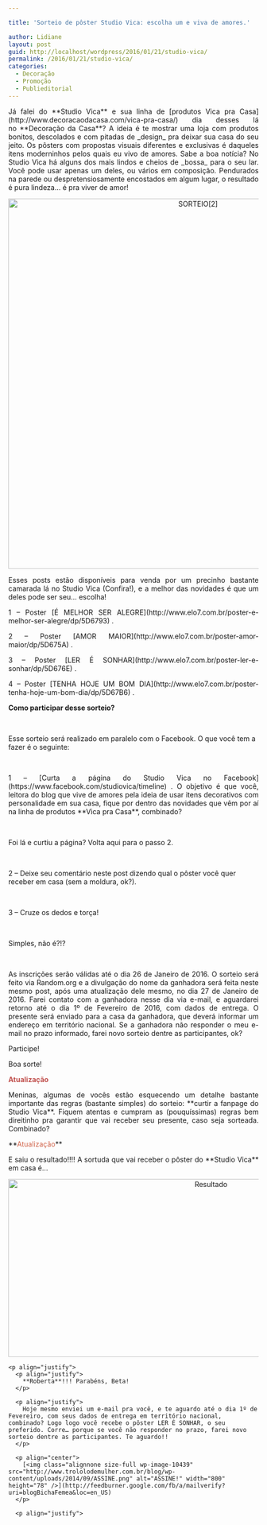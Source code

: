 ```yaml
---

title: 'Sorteio de pôster Studio Vica: escolha um e viva de amores.'

author: Lidiane
layout: post
guid: http://localhost/wordpress/2016/01/21/studio-vica/
permalink: /2016/01/21/studio-vica/
categories:
  - Decoração
  - Promoção
  - Publieditorial
---
```

<p align="justify">
  Já falei do **Studio Vica** e sua linha de [produtos Vica pra Casa](http://www.decoracaodacasa.com/vica-pra-casa/)  dia desses lá no **Decoração da Casa**? A ideia é te mostrar uma loja com produtos bonitos, descolados e com pitadas de _design_ pra deixar sua casa do seu jeito. Os pôsters com propostas visuais diferentes e exclusivas é daqueles itens moderninhos pelos quais eu vivo de amores. Sabe a boa notícia? No Studio Vica há alguns dos mais lindos e cheios de _bossa_ para o seu lar. Você pode usar apenas um deles, ou vários em composição. Pendurados na parede ou despretensiosamente encostados em algum lugar, o resultado é pura lindeza… é pra viver de amor!
</p>

<p align="center">
  <img class="alignnone size-full wp-image-11812" src="http://www.trololodemulher.com.br/blog/wp-content/uploads/2016/01/SORTEIO2.jpg" alt="SORTEIO[2]" width="748" height="745" />
</p>

<p align="justify">
  Esses posts estão disponíveis para venda por um precinho bastante camarada lá no Studio Vica (Confira!), e a melhor das novidades é que um deles pode ser seu… escolha!
</p>

<p align="justify">
  1 &#8211; Poster [É MELHOR SER ALEGRE](http://www.elo7.com.br/poster-e-melhor-ser-alegre/dp/5D6793) .
</p>

<p align="justify">
  2 &#8211; Poster [AMOR MAIOR](http://www.elo7.com.br/poster-amor-maior/dp/5D675A) .
</p>

<p align="justify">
  3 &#8211; Poster [LER É SONHAR](http://www.elo7.com.br/poster-ler-e-sonhar/dp/5D676E) .
</p>

<p align="justify">
  4 &#8211; Poster [TENHA HOJE UM BOM DIA](http://www.elo7.com.br/poster-tenha-hoje-um-bom-dia/dp/5D67B6) .
</p>

**Como participar desse sorteio?**

&nbsp;

Esse sorteio será realizado em paralelo com o Facebook. O que você tem a fazer é o seguinte:

&nbsp;

<p style="text-align: justify;">
  1 – [Curta a página do Studio Vica no Facebook](https://www.facebook.com/studiovica/timeline) . O objetivo é que você, leitora do blog que vive de amores pela ideia de usar itens decorativos com personalidade em sua casa, fique por dentro das novidades que vêm por aí na linha de produtos **Vica pra Casa**, combinado?
</p>

&nbsp;

Foi lá e curtiu a página? Volta aqui para o passo 2.

&nbsp;

2 – Deixe seu comentário neste post dizendo qual o pôster você quer receber em casa (sem a moldura, ok?).

&nbsp;

3 – Cruze os dedos e torça!

&nbsp;

Simples, não é?!?

&nbsp;

<p align="justify">
  As inscrições serão válidas até o dia 26 de Janeiro de 2016. O sorteio será feito via Random.org e a divulgação do nome da ganhadora será feita neste mesmo post, após uma atualização dele mesmo, no dia 27 de Janeiro de 2016. Farei contato com a ganhadora nesse dia via e-mail, e aguardarei retorno até o dia 1º de Fevereiro de 2016, com dados de entrega. O presente será enviado para a casa da ganhadora, que deverá informar um endereço em território nacional. Se a ganhadora não responder o meu e-mail no prazo informado, farei novo sorteio dentre as participantes, ok?
</p>

<p align="justify">
  Participe!
</p>

<p align="justify">
  Boa sorte!
</p>

**<span style="color: #c0504d;">Atualização</span>**

<p style="text-align: justify;">
  Meninas, algumas de vocês estão esquecendo um detalhe bastante importante das regras (bastante simples) do sorteio: **curtir a fanpage do Studio Vica**. Fiquem atentas e cumpram as (pouquíssimas) regras bem direitinho pra garantir que vai receber seu presente, caso seja sorteada. Combinado?
</p>

<p align="justify">
  **<span style="color: #d16349;">Atualização</span>**
</p>

<p align="justify">
  <p align="justify">
    E saiu o resultado!!!! A sortuda que vai receber o pôster do **Studio Vica** em casa é…
  </p>
  
  <p align="justify">
    <p align="center">
      <img class="alignnone size-full wp-image-11828" src="http://www.trololodemulher.com.br/blog/wp-content/uploads/2016/01/Resultado.jpg" alt="Resultado" width="800" height="358" />
    </p>
    
    <p align="justify">
      <p align="justify">
        **Roberta**!!! Parabéns, Beta!
      </p>
      
      <p align="justify">
        Hoje mesmo enviei um e-mail pra você, e te aguardo até o dia 1º de Fevereiro, com seus dados de entrega em território nacional, combinado? Logo logo você recebe o pôster LER É SONHAR, o seu preferido. Corre… porque se você não responder no prazo, farei novo sorteio dentre as participantes. Te aguardo!!
      </p>
      
      <p align="center">
        [<img class="alignnone size-full wp-image-10439" src="http://www.trololodemulher.com.br/blog/wp-content/uploads/2014/09/ASSINE.png" alt="ASSINE!" width="800" height="78" />](http://feedburner.google.com/fb/a/mailverify?uri=blogBichaFemea&loc=en_US) 
      </p>
      
      <p align="justify">